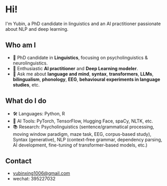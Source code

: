 # Hi!
I'm Yubin, a PhD candidate in linguistics and an AI practitioner passionate about NLP and deep learning.

## Who am I
- 🔬 PhD candidate in **Linguistics**, focusing on psycholinguistics & neurolinguistics.
- 🤖 Enthusiastic **AI practitioner** and **Deep Learning modeler**.
- 💬 Ask me about **language and mind**, **syntax**, **transformers**, **LLMs**, **bilingualism**, **phonology**, **EEG**, **behavioural experiments in language studies**, etc.

## What do I do
- 🛠️ Languages: Python, R
- 🧠 AI Tools: PyTorch, TensorFlow, Hugging Face, spaCy, NLTK, etc.
- 📚 Research: Psycholinguistics (sentence/grammatical processing, moving window paradigm, maze task, EEG, corpus-based study), Syntax (generative), NLP (context-free grammar, dependency parsing, AI development, fine-tuning of transformer-based models, etc.) 

## Contact
- yubinxing1006@gmail.com
- wechat: 395227032
